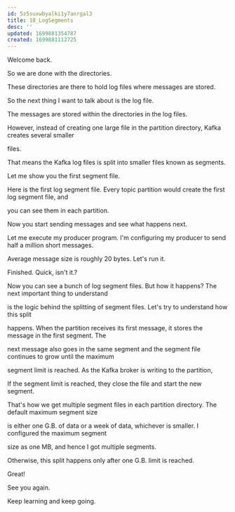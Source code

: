 ```yaml
---
id: 5z5suxwbyalki1y7anrgal3
title: 18_LogSegments
desc: ''
updated: 1699881354787
created: 1699881112725
---
```

Welcome back.

So we are done with the directories.

These directories are there to hold log files where messages are stored.

So the next thing I want to talk about is the log file.

The messages are stored within the directories in the log files.

However, instead of creating one large file in the partition directory, Kafka creates several smaller

files.

That means the Kafka log files is split into smaller files known as segments.

Let me show you the first segment file.

Here is the first log segment file. Every topic partition would create the first log segment file, and

you can see them in each partition.

Now you start sending messages and see what happens next.

Let me execute my producer program. I'm configuring my producer to send half a million short messages.

Average message size is roughly 20 bytes. Let's run it.

Finished. Quick, isn't it.?

Now you can see a bunch of log segment files. But how it happens? The next important thing to understand

is the logic behind the splitting of segment files. Let's try to understand how this split

happens. When the partition receives its first message, it stores the message in the first segment. The

next message also goes in the same segment and the segment file continues to grow until the maximum

segment limit is reached. As the Kafka broker is writing to the partition,

If the segment limit is reached, they close the file and start the new segment.

That's how we get multiple segment files in each partition directory. The default maximum segment size

is either one G.B. of data or a week of data, whichever is smaller. I configured the maximum segment

size as one MB, and hence I got multiple segments.

Otherwise, this split happens only after one G.B. limit is reached.

Great!

See you again.

Keep learning and keep going.